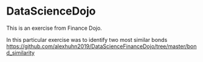 # DataScienceDojo

This is an exercise from Finance Dojo.

In this particular exercise was to identify two most similar bonds 
https://github.com/alexhuhn2019/DataScienceFinanceDojo/tree/master/bond_similarity

